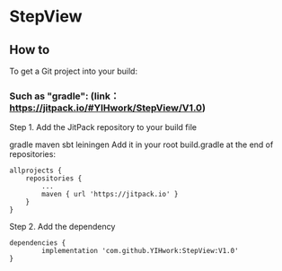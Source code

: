 # StepView
## How to
To get a Git project into your build:

### Such as "gradle": (link：https://jitpack.io/#YIHwork/StepView/V1.0)
Step 1. Add the JitPack repository to your build file

gradle
maven
sbt
leiningen
Add it in your root build.gradle at the end of repositories:

	allprojects {
		repositories {
			...
			maven { url 'https://jitpack.io' }
		}
	}
Step 2. Add the dependency

	dependencies {
	        implementation 'com.github.YIHwork:StepView:V1.0'
	}
